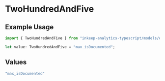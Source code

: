 # TwoHundredAndFive

## Example Usage

```typescript
import { TwoHundredAndFive } from "inkeep-analytics-typescript/models/operations";

let value: TwoHundredAndFive = "max_isDocumented";
```

## Values

```typescript
"max_isDocumented"
```
